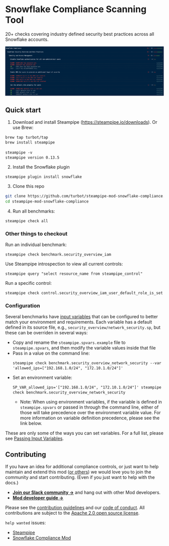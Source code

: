 # Snowflake Compliance Scanning Tool

20+ checks covering industry defined security best practices across all Snowflake accounts.

![image](https://raw.githubusercontent.com/turbot/steampipe-mod-snowflake-compliance/init-mod/docs/images/snowflake_compliance_mod_output.png)

## Quick start

1. Download and install Steampipe (https://steampipe.io/downloads). Or use Brew:

```shell
brew tap turbot/tap
brew install steampipe

steampipe -v
steampipe version 0.13.5
```

2. Install the Snowflake plugin

```shell
steampipe plugin install snowflake
```

3. Clone this repo

```sh
git clone https://github.com/turbot/steampipe-mod-snowflake-compliance.git
cd steampipe-mod-snowflake-compliance
```

4. Run all benchmarks:

```shell
steampipe check all
```

### Other things to checkout

Run an individual benchmark:

```shell
steampipe check benchmark.security_overview_iam
```

Use Steampipe introspection to view all current controls:

```shell
steampipe query "select resource_name from steampipe_control"
```

Run a specific control:

```shell
steampipe check control.security_overview_iam_user_default_role_is_set
```

### Configuration

Several benchmarks have [input variables](https://steampipe.io/docs/using-steampipe/mod-variables) that can be configured to better match your environment and requirements. Each variable has a default defined in its source file, e.g., `security_overview/network_security.sp`, but these can be overriden in several ways:

- Copy and rename the `steampipe.spvars.example` file to `steampipe.spvars`, and then modify the variable values inside that file
- Pass in a value on the command line:
  ```shell
  steampipe check benchmark.security_overview_network_security --var 'allowed_ips=["192.168.1.0/24", "172.10.1.0/24"]'
  ```
- Set an environment variable:
  ```shell
  SP_VAR_allowed_ips='["192.168.1.0/24", "172.10.1.0/24"]' steampipe check benchmark.security_overview_network_security
  ```
  - Note: When using environment variables, if the variable is defined in `steampipe.spvars` or passed in through the command line, either of those will take precedence over the environment variable value. For more information on variable definition precedence, please see the link below.

These are only some of the ways you can set variables. For a full list, please see [Passing Input Variables](https://steampipe.io/docs/using-steampipe/mod-variables#passing-input-variables).

## Contributing

If you have an idea for additional compliance controls, or just want to help maintain and extend this mod ([or others](https://github.com/topics/steampipe-mod)) we would love you to join the community and start contributing. (Even if you just want to help with the docs.)

- **[Join our Slack community →](https://join.slack.com/t/steampipe/shared_invite/zt-oij778tv-lYyRTWOTMQYBVAbtPSWs3g)** and hang out with other Mod developers.
- **[Mod developer guide →](https://steampipe.io/docs/using-steampipe/writing-controls)**

Please see the [contribution guidelines](https://github.com/turbot/steampipe/blob/main/CONTRIBUTING.md) and our [code of conduct](https://github.com/turbot/steampipe/blob/main/CODE_OF_CONDUCT.md). All contributions are subject to the [Apache 2.0 open source license](https://github.com/turbot/steampipe-mod-snowflake-compliance/blob/main/LICENSE).

`help wanted` issues:

- [Steampipe](https://github.com/turbot/steampipe/labels/help%20wanted)
- [Snowflake Compliance Mod](https://github.com/turbot/steampipe-mod-snowflake-compliance/labels/help%20wanted)
